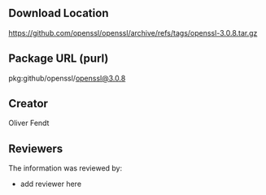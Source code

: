 ## Download Location

https://github.com/openssl/openssl/archive/refs/tags/openssl-3.0.8.tar.gz

## Package URL (purl)

pkg:github/openssl/openssl@3.0.8

## Creator

Oliver Fendt

## Reviewers

The information was reviewed by:

* add reviewer here
